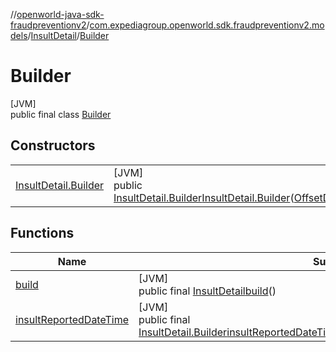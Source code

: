 //[openworld-java-sdk-fraudpreventionv2](../../../../index.md)/[com.expediagroup.openworld.sdk.fraudpreventionv2.models](../../index.md)/[InsultDetail](../index.md)/[Builder](index.md)

# Builder

[JVM]\
public final class [Builder](index.md)

## Constructors

| | |
|---|---|
| [InsultDetail.Builder](-insult-detail.-builder.md) | [JVM]<br>public [InsultDetail.Builder](index.md)[InsultDetail.Builder](-insult-detail.-builder.md)([OffsetDateTime](https://docs.oracle.com/javase/8/docs/api/java/time/OffsetDateTime.html)insultReportedDateTime) |

## Functions

| Name | Summary |
|---|---|
| [build](build.md) | [JVM]<br>public final [InsultDetail](../index.md)[build](build.md)() |
| [insultReportedDateTime](insult-reported-date-time.md) | [JVM]<br>public final [InsultDetail.Builder](index.md)[insultReportedDateTime](insult-reported-date-time.md)([OffsetDateTime](https://docs.oracle.com/javase/8/docs/api/java/time/OffsetDateTime.html)insultReportedDateTime) |
